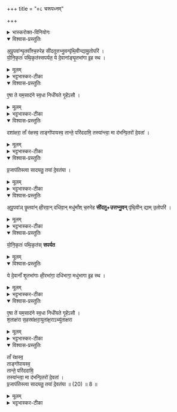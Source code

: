+++
title = "०८ चरूपध्नम्"

+++
<div class="js_include" url="/vedAH_yajuH/taittirIyam/sArasvata-vibhAgaH/AraNyakam/sarva-prastutiH/04_pitR-medhAdi/08_charUpadhnam"  newLevelForH1="1" includeTitle="true">




<details><summary>भास्करोक्त-विनियोगः</summary>

1तत्र पञ्च चरून् उपदधाति - प्रथमा जगती ।  
द्वितीया द्विपदा गायत्री ।  
शिष्टं यजुः ।  
तेषाम् अभिधारणानि घृतं शृतं क्षीरं दधि मध्वित्य् अपूपाभिधाना भवन्ति ।  
</details>


<details open><summary>विश्वास-प्रस्तुतिः</summary>

अ॒पू॒पवा॑न्घृ॒तवाँ॑श्च॒रुरेह सी॑दतूत्तभ्नु॒वन्पृ॑थि॒वीन्द्यामु॒तोपरि॑ ।  
यो॒नि॒कृतः॑ पथि॒कृत॑स्सपर्यत॒ ये दे॒वाना॑ङ्घृ॒तभा॑गा इ॒ह स्थ ।  
</details>

<details><summary>मूलम्</summary>

अ॒पू॒पवा॑न्घृ॒तवाँ॑श्च॒रुरेह सी॑दतूत्तभ्नु॒वन्पृ॑थि॒वीन्द्यामु॒तोपरि॑ ।  
यो॒नि॒कृतः॑ पथि॒कृत॑स्सपर्यत॒ ये दे॒वाना॑ङ्घृ॒तभा॑गा इ॒ह स्थ ।  
</details>

<details><summary>भट्टभास्कर-टीका</summary>

अपूपवान् अपूपेन अभिधानेन तद्वान् घृतेन अभिघारणेन तद्वान् एवम्भूतश् चरुर् इह स्थाने आसीदतु उत्तभ्नुवन् दृढीकुर्वन् पृथिवीं द्यामप्युपर्य् उत्तभ्नुवन् । ये देवानां मध्ये इह कर्मणि घृतभागाः स्थ ते यूयं योनिकृतः प्रेतानां योग्यस्य स्थानस्य कर्तारः पथिकृतस् तेष्वपि यूयमेव च मार्गस्य कर्तार इमं चरुं सपर्यत बहुमानेन स्वीकुरुत ॥  
</details>

<details open><summary>विश्वास-प्रस्तुतिः</summary>

ए॒षा ते यम॒साद॑ने स्व॒धा निधी॑यते गृ॒हे॑ऽसौ ।  
</details>

<details><summary>मूलम्</summary>

ए॒षा ते यम॒साद॑ने स्व॒धा निधी॑यते गृ॒हे॑ऽसौ ।  
</details>

<details><summary>भट्टभास्कर-टीका</summary>

2-4अथ प्रेतम् एषा त इत्य् असौ यज्ञशर्मन् !  
</details>

<details open><summary>विश्वास-प्रस्तुतिः</summary>

दशा॑क्षरा॒ ताँ र॑क्षस्व॒ ताङ्गो॑पायस्व॒ तान्ते॒ परि॑ददामि॒ तस्या॑न्त्वा॒ मा द॑भन्पि॒तरो॑ दे॒वता॑ ।  
</details>

<details><summary>मूलम्</summary>

दशा॑क्षरा॒ ताँ र॑क्षस्व॒ ताङ्गो॑पायस्व॒ तान्ते॒ परि॑ददामि॒ तस्या॑न्त्वा॒ मा द॑भन्पि॒तरो॑ दे॒वता॑ ।  
</details>

<details><summary>भट्टभास्कर-टीका</summary>

दशाक्षरेत्यादि स्वधाया विशेषणम् । दशाक्षरा विराट् छन्दः ।  
तद्वत् कामदुधा एषा स्वधा तां स्वधां रक्षस्व रक्षितां गोपायस्व गोपाय गुप्तं कुरु । यथा अन्ये न जानन्ति तां ते तुभ्यं परिददामि रक्षार्थं ददामि । तस्यां विद्यमानायां त्वा त्वां मा दभन् मा हिंसिषुः पितरो देवता । 
</details>

<details open><summary>विश्वास-प्रस्तुतिः</summary>

प्र॒जाप॑तिस्त्वा सादयतु॒ तया॑ दे॒वत॑या ।  
</details>

<details><summary>मूलम्</summary>

प्र॒जाप॑तिस्त्वा सादयतु॒ तया॑ दे॒वत॑या ।  
</details>

<details><summary>भट्टभास्कर-टीका</summary>

प्रजापतिस्त्वा सादयत्व् इत्यादि गतम् । एतेन उत्तरा व्याख्याताः । 
</details>

<details open><summary>विश्वास-प्रस्तुतिः</summary>

अ॒पू॒पवा॑ञ् छृ॒तवा॑न् क्षी॒रवा॒न् दधि॑वा॒न् मधु॑माँश् च॒रुरेह **सी॑दतु+उत्तभ्नु॒वन्** पृ॑थि॒वीन् द्याम् उ॒तोपरि॑ ।  
</details>

<details><summary>मूलम्</summary>

अ॒पू॒पवा॑ञ्छृ॒तवा॑न्क्षी॒रवा॒न्दधि॑वा॒न्मधु॑माँश्च॒रुरेह सी॑दतूत्तभ्नु॒वन्पृ॑थि॒वीन्द्यामु॒तोपरि॑ ।  
</details>

<details><summary>भट्टभास्कर-टीका</summary>

ते सानुषङ्गाः प्रदृश्यन्ते - अपूपवाञ्च्छृतवांश्चरुर् ये देवानां शृतभागाः शताक्षरा तां रक्षस्वेत्यादि गतम् । अपूपवान् क्षीरवांश्चरुर् 
</details>


<details open><summary>विश्वास-प्रस्तुतिः</summary>

यो॒नि॒कृतः॑ पथि॒कृत॑स् **सपर्यत** 
</details>

<details><summary>मूलम्</summary>

यो॒नि॒कृतः॑ पथि॒कृत॑स्सपर्यत 
</details>


<details open><summary>विश्वास-प्रस्तुतिः</summary>

ये दे॒वानाँ॑ शृ॒तभा॑गाः क्षी॒रभा॑गा॒ दधि॑भागा॒ मधु॑भागा इ॒ह स्थ ।  
</details>

<details><summary>मूलम्</summary>

ये दे॒वानाँ॑ शृ॒तभा॑गाः क्षी॒रभा॑गा॒ दधि॑भागा॒ मधु॑भागा इ॒ह स्थ ।  
</details>

<details><summary>भट्टभास्कर-टीका</summary>

अपक्वं पयः क्षीरम् । पक्वं शृतम् । 
</details>


<details open><summary>विश्वास-प्रस्तुतिः</summary>

ए॒षा ते॑ यम॒साद॑ने स्व॒धा निधी॑यते गृ॒हे॑ऽसौ ।  
श॒ताक्ष॑रा स॒हस्रा॑क्षरा॒युता॑क्ष॒राऽच्यु॑ताक्षरा
</details>

<details><summary>मूलम्</summary>

ए॒षा ते॑ यम॒साद॑ने स्व॒धा निधी॑यते गृ॒हे॑ऽसौ ।  
श॒ताक्ष॑रा स॒हस्रा॑क्षरा॒युता॑क्ष॒राऽच्यु॑ताक्षरा
</details>

<details><summary>भट्टभास्कर-टीका</summary>

शताक्षरादयश्छन्दोविशेषाः । अच्युताक्षरा अविपरीताक्षरा अक्षीणाक्षरा अपरिमिताक्षरेत्यर्थः ॥  
इत्यारण्यके चतुर्थे अष्टमोऽनुवाकः ॥
</details>



<details open><summary>विश्वास-प्रस्तुतिः</summary>

ताँ र॑क्षस्व॒  
ताङ्गो॑पायस्व॒  
तान्ते॒ परि॑ददामि॒  
तस्या॑न्त्वा॒ मा द॑भन्पि॒तरो॑ दे॒वता॑ ।  
प्र॒जाप॑तिस्त्वा सादयतु॒ तया॑ दे॒वत॑या ॥ (20) ॥ 8 ॥  
</details>

<details><summary>मूलम्</summary>

ताँ र॑क्षस्व॒  
ताङ्गो॑पायस्व॒  
तान्ते॒ परि॑ददामि॒  
तस्या॑न्त्वा॒ मा द॑भन्पि॒तरो॑ दे॒वता॑ ।  
प्र॒जाप॑तिस्त्वा सादयतु॒ तया॑ दे॒वत॑या ॥ (20) ॥ 8 ॥  
</details>

<details><summary>भट्टभास्कर-टीका</summary>

… ये देवानां क्षीरभागाः सहस्राक्षरा तां रक्षस्वेत्यादि गतम् । 
</details>


</div>
